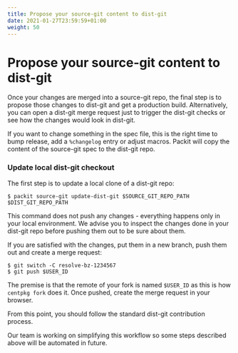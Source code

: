 ```yaml
---
title: Propose your source-git content to dist-git
date: 2021-01-27T23:59:59+01:00
weight: 50
---
```


# Propose your source-git content to dist-git

Once your changes are merged into a source-git repo, the final step is to
propose those changes to dist-git and get a production build. Alternatively,
you can open a dist-git merge request just to trigger the dist-git checks or
see how the changes would look in dist-git.

If you want to change something in the spec file, this is the right time to
bump release, add a `%changelog` entry or adjust macros. Packit will copy the
content of the source-git spec to the dist-git repo.


### Update local dist-git checkout

The first step is to update a local clone of a dist-git repo:

    $ packit source-git update-dist-git $SOURCE_GIT_REPO_PATH $DIST_GIT_REPO_PATH

This command does not push any changes - everything happens only in your local
environment. We advise you to inspect the changes done in your dist-git repo
before pushing them out to be sure about them.

If you are satisfied with the changes, put them in a new branch, push them out
and create a merge request:

    $ git switch -C resolve-bz-1234567
    $ git push $USER_ID

The premise is that the remote of your fork is named `$USER_ID` as this is how
`centpkg fork` does it. Once pushed, create the merge request in your browser.

From this point, you should follow the standard dist-git contribution process.

Our team is working on simplifying this workflow so some steps described above
will be automated in future.
